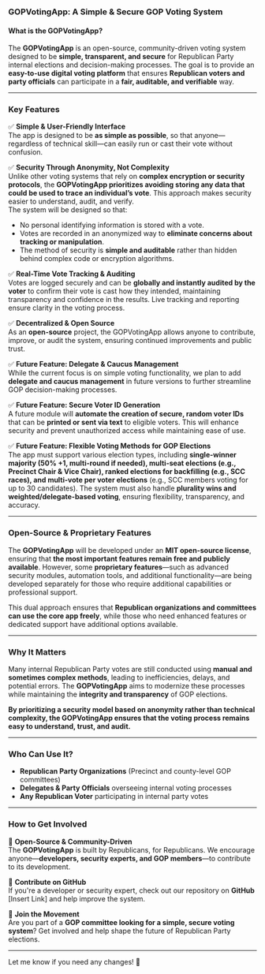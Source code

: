 ### **GOPVotingApp: A Simple & Secure GOP Voting System**  

#### **What is the GOPVotingApp?**  
The **GOPVotingApp** is an open-source, community-driven voting system designed to be **simple, transparent, and secure** for Republican Party internal elections and decision-making processes. The goal is to provide an **easy-to-use digital voting platform** that ensures **Republican voters and party officials** can participate in a **fair, auditable, and verifiable** way.  

---

### **Key Features**  

✅ **Simple & User-Friendly Interface**  
The app is designed to be **as simple as possible**, so that anyone—regardless of technical skill—can easily run or cast their vote without confusion.  

✅ **Security Through Anonymity, Not Complexity**  
Unlike other voting systems that rely on **complex encryption or security protocols**, the **GOPVotingApp prioritizes avoiding storing any data that could be used to trace an individual’s vote**. This approach makes security easier to understand, audit, and verify.  
The system will be designed so that:  
- No personal identifying information is stored with a vote.  
- Votes are recorded in an anonymized way to **eliminate concerns about tracking or manipulation**.  
- The method of security is **simple and auditable** rather than hidden behind complex code or encryption algorithms.  

✅ **Real-Time Vote Tracking & Auditing**  
Votes are logged securely and can be **globally and instantly audited by the voter** to confirm their vote is cast how they intended, maintaining transparency and confidence in the results. Live tracking and reporting ensure clarity in the voting process.  

✅ **Decentralized & Open Source**  
As an **open-source** project, the GOPVotingApp allows anyone to contribute, improve, or audit the system, ensuring continued improvements and public trust.  

✅ **Future Feature: Delegate & Caucus Management**  
While the current focus is on simple voting functionality, we plan to add **delegate and caucus management** in future versions to further streamline GOP decision-making processes.  

✅ **Future Feature: Secure Voter ID Generation**  
A future module will **automate the creation of secure, random voter IDs** that can be **printed or sent via text** to eligible voters. This will enhance security and prevent unauthorized access while maintaining ease of use.  

✅ **Future Feature: Flexible Voting Methods for GOP Elections**  
The app must support various election types, including **single-winner majority (50% +1, multi-round if needed), multi-seat elections (e.g., Precinct Chair & Vice Chair), ranked elections for backfilling (e.g., SCC races), and multi-vote per voter elections** (e.g., SCC members voting for up to 30 candidates). The system must also handle **plurality wins and weighted/delegate-based voting**, ensuring flexibility, transparency, and accuracy.  

---

### **Open-Source & Proprietary Features**  
The **GOPVotingApp** will be developed under an **MIT open-source license**, ensuring that **the most important features remain free and publicly available**. However, some **proprietary features**—such as advanced security modules, automation tools, and additional functionality—are being developed separately for those who require additional capabilities or professional support.  

This dual approach ensures that **Republican organizations and committees can use the core app freely**, while those who need enhanced features or dedicated support have additional options available.  

---

### **Why It Matters**  
Many internal Republican Party votes are still conducted using **manual and sometimes complex methods**, leading to inefficiencies, delays, and potential errors. The **GOPVotingApp** aims to modernize these processes while maintaining the **integrity and transparency** of GOP elections.  

**By prioritizing a security model based on anonymity rather than technical complexity, the GOPVotingApp ensures that the voting process remains easy to understand, trust, and audit.**  

---

### **Who Can Use It?**  
- **Republican Party Organizations** (Precinct and county-level GOP committees)  
- **Delegates & Party Officials** overseeing internal voting processes  
- **Any Republican Voter** participating in internal party votes  

---

### **How to Get Involved**  
🚀 **Open-Source & Community-Driven**  
The **GOPVotingApp** is built by Republicans, for Republicans. We encourage anyone—**developers, security experts, and GOP members**—to contribute to its development.  

🔧 **Contribute on GitHub**  
If you're a developer or security expert, check out our repository on **GitHub** [Insert Link] and help improve the system.  

📢 **Join the Movement**  
Are you part of a **GOP committee looking for a simple, secure voting system**? Get involved and help shape the future of Republican Party elections.  

---

Let me know if you need any changes! 🚀